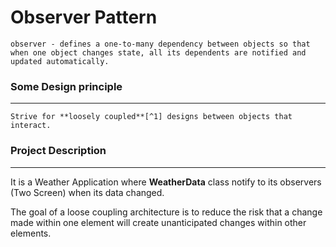 Observer Pattern
===
```
observer - defines a one-to-many dependency between objects so that when one object changes state, all its dependents are notified and updated automatically.
```

### Some Design principle

---
```Strive for **loosely coupled**[^1] designs between objects that interact.```

### Project Description

---
It is a Weather Application where **WeatherData** class notify to its observers (Two Screen) when its data changed. 

[^1]: Loose coupling is an approach to interconnecting the components in a system or network so that those components, also called elements, depend on each other to the least extent practicable. Coupling refers to the degree of direct knowledge that one element has of another.

The goal of a loose coupling architecture is to reduce the risk that a change made within one element will create unanticipated changes within other elements.